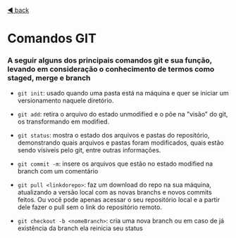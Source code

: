 [◄ back](../README.md)

# Comandos GIT 

### A seguir alguns dos principais comandos git e sua função, levando em consideração o conhecimento de termos como staged, merge e branch

- `git init`: usado quando uma pasta está na máquina e quer se iniciar um versionamento naquele diretório.

- `git add`: retira o arquivo do estado unmodified e o põe na "visão" do git, os transformando em modified.

- `git status`: mostra o estado dos arquivos e pastas do repositório, demonstrando quais arquivos e pastas foram modificados, quais estão sendo visiveis pelo git, entre outras informações.

- `git commit -m`: insere os arquivos que estão no estado modified na branch com um comentário

- `git pull <linkdorepo>`: faz um download do repo na sua máquina, atualizando a versão local com as novas branchs e novos commits feitos. Ou você pode apenas acessar o seu repositório local e a partir dele fazer o pull sem o link do repositório remoto.

- `git checkout -b <nomeBranch>`: cria uma nova branch ou em caso de já existência da branch ela reinicia seu status

